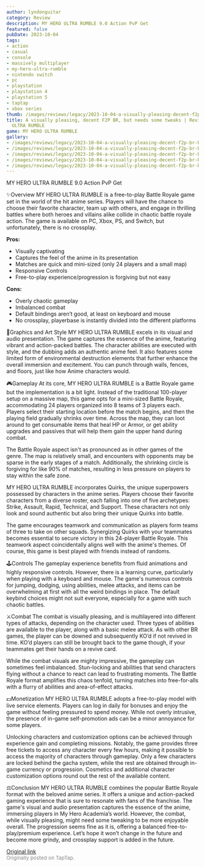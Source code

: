 ```yaml
---
author: lyndonguitar
category: Review
description: MY HERO ULTRA RUMBLE 9.0 Action PvP Get
featured: false
pubDate: 2023-10-04
tags:
- action
- casual
- console
- massively multiplayer
- my-hero-ultra-rumble
- nintendo switch
- pc
- playstation
- playstation 4
- playstation 5
- taptap
- xbox series
thumb: /images/reviews/legacy/2023-10-04-a-visually-pleasing-decent-f2p-br-but-needs-some-tweaks--review---my-hero-ultra-rumble-0.avif
title: A visually pleasing, decent F2P BR, but needs some tweaks | Review - MY HERO
  ULTRA RUMBLE
game: MY HERO ULTRA RUMBLE
gallery:
- /images/reviews/legacy/2023-10-04-a-visually-pleasing-decent-f2p-br-but-needs-some-tweaks--review---my-hero-ultra-rumble-0.avif
- /images/reviews/legacy/2023-10-04-a-visually-pleasing-decent-f2p-br-but-needs-some-tweaks--review---my-hero-ultra-rumble-1.avif
- /images/reviews/legacy/2023-10-04-a-visually-pleasing-decent-f2p-br-but-needs-some-tweaks--review---my-hero-ultra-rumble-2.avif
- /images/reviews/legacy/2023-10-04-a-visually-pleasing-decent-f2p-br-but-needs-some-tweaks--review---my-hero-ultra-rumble-3.avif
- /images/reviews/legacy/2023-10-04-a-visually-pleasing-decent-f2p-br-but-needs-some-tweaks--review---my-hero-ultra-rumble-4.avif
---
```

MY HERO ULTRA RUMBLE
9.0
Action
PvP
Get

✨Overview
MY HERO ULTRA RUMBLE is a free-to-play Battle Royale game set in the world of the hit anime series. Players will have the chance to choose their favorite character, team up with others, and engage in thrilling battles where both heroes and villains alike collide in chaotic battle royale action. The game is available on PC, Xbox, PS, and Switch, but unfortunately, there is no crossplay.


**Pros:**
- Visually captivating
- Captures the feel of the anime in its presentation
- Matches are quick and mini-sized (only 24 players and a small map)
- Responsive Controls
- Free-to-play experience/progression is forgiving but not easy


**Cons:**
- Overly chaotic gameplay
- Imbalanced combat
- Default bindings aren’t good, at least on keyboard and mouse
- No crossplay, playerbase is instantly divided into the different platforms


🎨Graphics and Art Style
MY HERO ULTRA RUMBLE excels in its visual and audio presentation. The game captures the essence of the anime, featuring vibrant and action-packed battles. The character abilities are executed with style, and the dubbing adds an authentic anime feel. It also features some limited form of environmental destruction elements that further enhance the overall immersion and excitement. You can punch through walls, fences, and floors, just like how Anime characters would.

🎮Gameplay
At its core, MY HERO ULTRA RUMBLE is a Battle Royale game but the implementation is a bit light. Instead of the traditional 100-player setup on a massive map, this game opts for a mini-sized Battle Royale, accommodating 24 players organized into 8 teams of 3 players each. Players select their starting location before the match begins, and then the playing field gradually shrinks over time. Across the map, they can loot around to get consumable items that heal HP or Armor, or get ability upgrades and passives that will help them gain the upper hand during combat.

The Battle Royale aspect isn't as pronounced as in other games of the genre. The map is relatively small, and encounters with opponents may be sparse in the early stages of a match. Additionally, the shrinking circle is forgiving for like 90% of matches, resulting in less pressure on players to stay within the safe zone.

MY HERO ULTRA RUMBLE incorporates Quirks, the unique superpowers possessed by characters in the anime series. Players choose their favorite characters from a diverse roster, each falling into one of five archetypes: Strike, Assault, Rapid, Technical, and Support. These characters not only look and sound authentic but also bring their unique Quirks into battle.

The game encourages teamwork and communication as players form teams of three to take on other squads. Synergizing Quirks with your teammates becomes essential to secure victory in this 24-player Battle Royale. This teamwork aspect coincidentally aligns well with the anime's themes. Of course, this game is best played with friends instead of randoms.

🕹Controls
The gameplay experience benefits from fluid animations and highly responsive controls. However, there is a learning curve, particularly when playing with a keyboard and mouse. The game's numerous controls for jumping, dodging, using abilities, melee attacks, and items can be overwhelming at first with all the weird bindings in place. The default keybind choices might not suit everyone, especially for a game with such chaotic battles.

⚔️Combat
The combat is visually pleasing, and is multilayered into different types of attacks, depending on the character used. Three types of abilities are available to the player, along with a basic melee attack. As with other BR games, the player can be downed and subsequently KO’d if not revived in time. KO’d players can still be brought back to the game though, if your teammates get their hands on a revive card.

While the combat visuals are mighty impressive, the gameplay can sometimes feel imbalanced. Stun-locking and abilities that send characters flying without a chance to react can lead to frustrating moments. The Battle Royale format amplifies this chaos tenfold, turning matches into free-for-alls with a flurry of abilities and area-of-effect attacks.

💵Monetization
MY HERO ULTRA RUMBLE adopts a free-to-play model with live service elements. Players can log in daily for bonuses and enjoy the game without feeling pressured to spend money. While not overly intrusive, the presence of in-game self-promotion ads can be a minor annoyance for some players.

Unlocking characters and customization options can be achieved through experience gain and completing missions. Notably, the game provides three free tickets to access any character every few hours, making it possible to access the majority of characters through gameplay. Only a few characters are locked behind the gacha system, while the rest are obtained through in-game currency or progression. Cosmetics and additional character customization options round out the rest of the available content.

⚖️Conclusion
MY HERO ULTRA RUMBLE combines the popular Battle Royale format with the beloved anime series. It offers a unique and action-packed gaming experience that is sure to resonate with fans of the franchise. The game's visual and audio presentation captures the essence of the anime, immersing players in My Hero Academia’s world. However, the combat, while visually pleasing, might need some tweaking to be more enjoyable overall. The progression seems fine as it is, offering a balanced free-to-play/premium experience. Let’s hope it won’t change in the future and become more grindy, and crossplay support is added in the future.

[Original link](https://www.taptap.io/post/6389197)<br><span style="font-size: 0.95em; color: #888;">Originally posted on TapTap.</span>